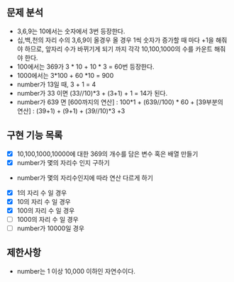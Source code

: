 

## 문제 분석

- 3,6,9는 10에서는 숫자에서 3번 등장한다.
- 십,백,천의 자리 수의 3,6,9이 올경우 올 경우 1씩 숫자가 증가할 때 마다 +1을 해줘야 하므로, 앞자리 수가 바뀌기게 되기 까지 각각 10,100,1000의 수를 카운트 해줘야 한다.
- 100에서는 369가 3 * 10 + 10 * 3 = 60번 등장한다.
- 1000에서는 3*100 + 60 *10 = 900
- number가 13일 때, 3 + 1 = 4
- number가 33 이면 (33//10)*3 + (3+1) + 1 = 14가 된다.
- number가 639 면 [600까지의 연산] : 100*1 + (639//100) * 60 + [39부분의 연산] : (39+1) + (9+1) + (39//10)*3 +3

 </hr>

## 구현 기능 목록

+ [x] 10,100,1000,10000에 대한 369의 개수를 담은 변수 혹은 배열 만들기
+ [x] number가 몇의 자리수 인지 구하기
- number가 몇의 자리수인지에 따라 연산 다르게 하기
+ [x] 1의 자리 수 일 경우
+ [x] 10의 자리 수 일 경우
+ [x] 100의 자리 수 일 경우
+ [ ] 1000의 자리 수 일 경우
+ [ ] number가 10000일 경우

 </hr>


## 제한사항

- number는 1 이상 10,000 이하인 자연수이다.